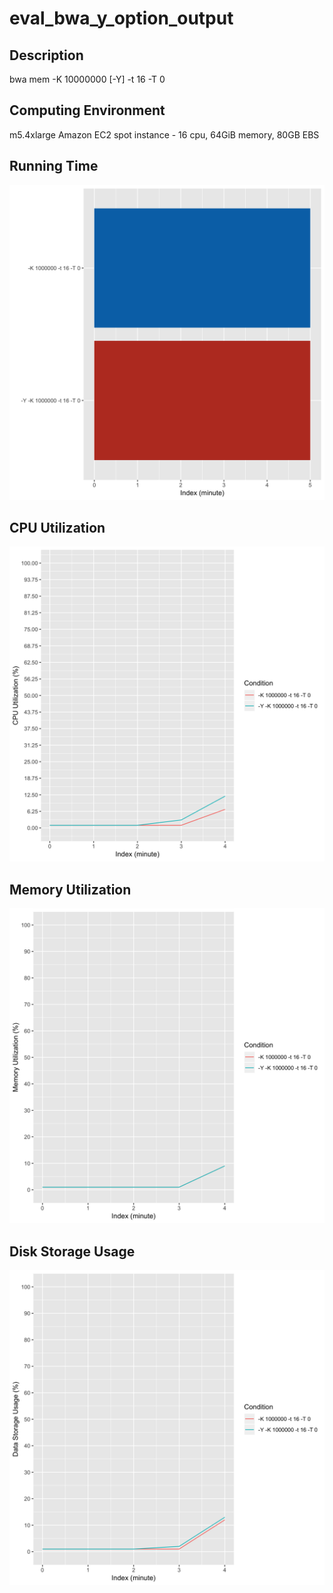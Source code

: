 # eval_bwa_y_option_output

## Description
bwa mem -K 10000000 [-Y] -t 16 -T 0

## Computing Environment
m5.4xlarge Amazon EC2 spot instance - 16 cpu, 64GiB memory, 80GB EBS

## Running Time
![Running Time](output/running_time.png)

## CPU Utilization
![CPU Utilization](output/cpu_utilization.png)

## Memory Utilization
![Memory Utilization](output/memory_utilization.png)

## Disk Storage Usage
![Disk Storage Usage](output/disk_storage_usage.png)
